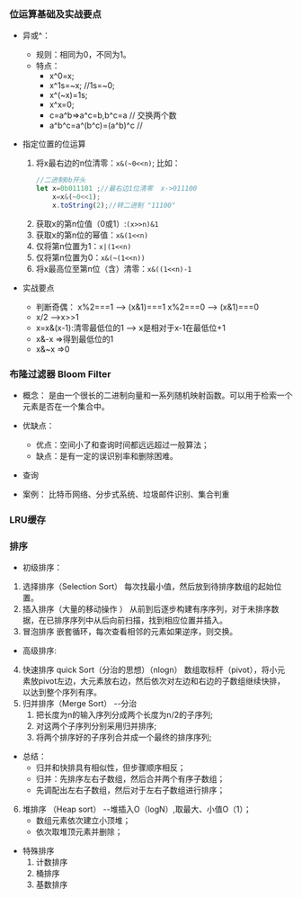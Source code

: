 
### 位运算基础及实战要点

* 异或^：
    * 规则：相同为0，不同为1。
    * 特点：
        * x^0=x;
        * x^1s=~x; //1s=~0;
        * x^(~x)=1s;
        * x^x=0;
        * c=a^b=>a^c=b,b^c=a // 交换两个数
        * a^b^c=a^(b^c)=(a^b)^c //

* 指定位置的位运算
    1. 将x最右边的n位清零：`x&(~0<<n)`;
        比如：
        ```js
        //二进制0b开头
        let x=0b011101 ;//最右边1位清零  x->011100 
            x=x&(~0<<1);
            x.toString(2);//转二进制 "11100"
        ```
    2. 获取x的第n位值（0或1）:`(x>>n)&1` 
    3. 获取x的第n位的幂值：`x&(1<<n)`
    4. 仅将第n位置为1：`x|(1<<n)`
    5. 仅将第n位置为0：`x&(~(1<<n))`
    6. 将x最高位至第n位（含）清零：`x&((1<<n)-1`

* 实战要点
    * 判断奇偶：
        x%2===1 --> (x&1)===1
        x%2===0 --> (x&1)===0
    * x/2 -->x>>1
    * x=x&(x-1):清零最低位的1 --> x是相对于x-1在最低位+1 
    * x&-x  =>得到最低位的1
    * x&~x  =>0

### 布隆过滤器 Bloom Filter 

* 概念：
    是由一个很长的二进制向量和一系列随机映射函数。可以用于检索一个元素是否在一个集合中。

* 优缺点：
    * 优点：空间小了和查询时间都远远超过一般算法；
    * 缺点：是有一定的误识别率和删除困难。
* 查询
* 案例：  比特币网络、分步式系统、垃圾邮件识别、集合判重

### LRU缓存


### 排序

* 初级排序：

 1. 选择排序（Selection Sort）
    每次找最小值，然后放到待排序数组的起始位置。
 2. 插入排序（大量的移动操作 ）
    从前到后逐步构建有序序列，对于未排序数据，在已排序序列中从后向前扫描，找到相应位置并插入。
 3. 冒泡排序
    嵌套循环，每次查看相邻的元素如果逆序，则交换。

* 高级排序:

 4. 快速排序 quick Sort（分治的思想）（nlogn）
    数组取标杆（pivot），将小元素放pivot左边，大元素放右边，然后依次对左边和右边的子数组继续快排，以达到整个序列有序。
 5. 归并排序（Merge Sort） --分治
    1. 把长度为n的输入序列分成两个长度为n/2的子序列;
    2. 对这两个子序列分别采用归并排序;
    3. 将两个排序好的子序列合并成一个最终的排序序列;

 * 总结：
    * 归并和快排具有相似性，但步骤顺序相反；
    * 归并：先排序左右子数组，然后合并两个有序子数组；
    * 先调配出左右子数组，然后对于左右子数组进行排序；
 6. 堆排序 （Heap sort） --堆插入O（logN）,取最大、小值O（1）；
    * 数组元素依次建立小顶堆；
    * 依次取堆顶元素并删除；

* 特殊排序
    1. 计数排序
    2. 桶排序
    3. 基数排序
    

    